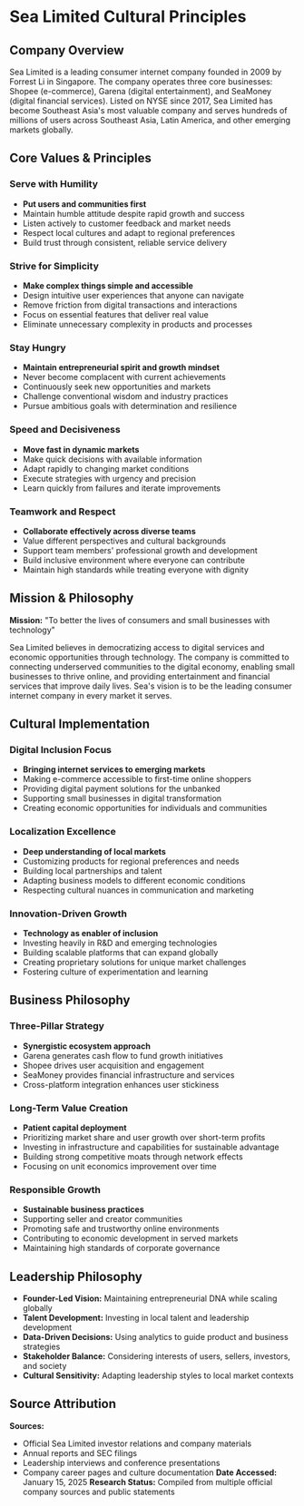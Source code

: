 # Sea Limited Cultural Principles

## Company Overview

Sea Limited is a leading consumer internet company founded in 2009 by Forrest Li in Singapore. The company operates three core businesses: Shopee (e-commerce), Garena (digital entertainment), and SeaMoney (digital financial services). Listed on NYSE since 2017, Sea Limited has become Southeast Asia's most valuable company and serves hundreds of millions of users across Southeast Asia, Latin America, and other emerging markets globally.

## Core Values & Principles

### Serve with Humility
- **Put users and communities first**
- Maintain humble attitude despite rapid growth and success
- Listen actively to customer feedback and market needs
- Respect local cultures and adapt to regional preferences
- Build trust through consistent, reliable service delivery

### Strive for Simplicity
- **Make complex things simple and accessible**
- Design intuitive user experiences that anyone can navigate
- Remove friction from digital transactions and interactions
- Focus on essential features that deliver real value
- Eliminate unnecessary complexity in products and processes

### Stay Hungry
- **Maintain entrepreneurial spirit and growth mindset**
- Never become complacent with current achievements
- Continuously seek new opportunities and markets
- Challenge conventional wisdom and industry practices
- Pursue ambitious goals with determination and resilience

### Speed and Decisiveness
- **Move fast in dynamic markets**
- Make quick decisions with available information
- Adapt rapidly to changing market conditions
- Execute strategies with urgency and precision
- Learn quickly from failures and iterate improvements

### Teamwork and Respect
- **Collaborate effectively across diverse teams**
- Value different perspectives and cultural backgrounds
- Support team members' professional growth and development
- Build inclusive environment where everyone can contribute
- Maintain high standards while treating everyone with dignity

## Mission & Philosophy

**Mission:** "To better the lives of consumers and small businesses with technology"

Sea Limited believes in democratizing access to digital services and economic opportunities through technology. The company is committed to connecting underserved communities to the digital economy, enabling small businesses to thrive online, and providing entertainment and financial services that improve daily lives. Sea's vision is to be the leading consumer internet company in every market it serves.

## Cultural Implementation

### Digital Inclusion Focus
- **Bringing internet services to emerging markets**
- Making e-commerce accessible to first-time online shoppers
- Providing digital payment solutions for the unbanked
- Supporting small businesses in digital transformation
- Creating economic opportunities for individuals and communities

### Localization Excellence
- **Deep understanding of local markets**
- Customizing products for regional preferences and needs
- Building local partnerships and talent
- Adapting business models to different economic conditions
- Respecting cultural nuances in communication and marketing

### Innovation-Driven Growth
- **Technology as enabler of inclusion**
- Investing heavily in R&D and emerging technologies
- Building scalable platforms that can expand globally
- Creating proprietary solutions for unique market challenges
- Fostering culture of experimentation and learning

## Business Philosophy

### Three-Pillar Strategy
- **Synergistic ecosystem approach**
- Garena generates cash flow to fund growth initiatives
- Shopee drives user acquisition and engagement
- SeaMoney provides financial infrastructure and services
- Cross-platform integration enhances user stickiness

### Long-Term Value Creation
- **Patient capital deployment**
- Prioritizing market share and user growth over short-term profits
- Investing in infrastructure and capabilities for sustainable advantage
- Building strong competitive moats through network effects
- Focusing on unit economics improvement over time

### Responsible Growth
- **Sustainable business practices**
- Supporting seller and creator communities
- Promoting safe and trustworthy online environments
- Contributing to economic development in served markets
- Maintaining high standards of corporate governance

## Leadership Philosophy

- **Founder-Led Vision:** Maintaining entrepreneurial DNA while scaling globally
- **Talent Development:** Investing in local talent and leadership development
- **Data-Driven Decisions:** Using analytics to guide product and business strategies
- **Stakeholder Balance:** Considering interests of users, sellers, investors, and society
- **Cultural Sensitivity:** Adapting leadership styles to local market contexts

## Source Attribution

**Sources:**
- Official Sea Limited investor relations and company materials
- Annual reports and SEC filings
- Leadership interviews and conference presentations
- Company career pages and culture documentation
**Date Accessed:** January 15, 2025
**Research Status:** Compiled from multiple official company sources and public statements